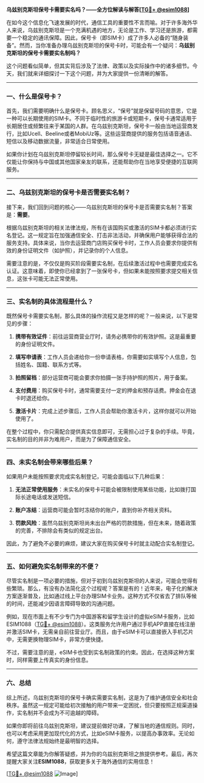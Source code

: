 **乌兹别克斯坦保号卡需要实名吗？——全方位解读与解答[[TG💪+ @esim1088](https://t.me/s/esim1088)]**

在如今这个信息化飞速发展的时代，通信工具的重要性不言而喻。对于许多海外华人来说，乌兹别克斯坦是一个充满机遇的地方，无论是工作、学习还是旅游，都需要一个稳定的通讯保障。因此，保号卡（即SIM卡）成了许多人必备的“随身装备”。然而，当你准备办理乌兹别克斯坦的保号卡时，可能会有一个疑问：**乌兹别克斯坦的保号卡需要实名制吗？**

这个问题看似简单，但其实背后涉及了法律、政策以及实际操作中的诸多细节。今天，我们就来详细探讨一下这个问题，并为大家提供一份清晰的解答。

---

### 一、什么是保号卡？

首先，我们需要明确什么是保号卡。顾名思义，“保号”就是保留号码的意思，它是一种可以长期使用的SIM卡。不同于临时性的旅游卡或短期卡，保号卡通常适用于长期居住或频繁往来于某国的人群。在乌兹别克斯坦，保号卡一般由当地运营商发行，比如Ucell、Beeline或者MobiUz等。这些运营商提供的服务包括语音通话、短信以及移动数据流量，非常适合日常使用。

如果你计划在乌兹别克斯坦停留较长时间，那么保号卡无疑是最佳选择之一。它不仅能让你保持与中国或其他国家亲友的联系，还能帮助你在当地享受便捷的互联网服务。

---

### 二、乌兹别克斯坦的保号卡是否需要实名制？

接下来，我们回到问题的核心——乌兹别克斯坦的保号卡是否需要实名制？答案是：**需要**。

根据乌兹别克斯坦的相关法律法规，所有在该国购买或激活的SIM卡都必须进行实名登记。这一规定旨在加强通信安全、打击非法活动，并确保用户能够获得合法的服务支持。具体来说，当你去运营商门店购买保号卡时，工作人员会要求你提供有效的身份证明文件（如护照），并记录你的个人信息。

需要注意的是，不仅仅是购买阶段需要实名制，在后续激活过程中也需要完成实名认证。这意味着，即使你已经拿到了一张保号卡，但如果未能按照要求提交相关信息，这张卡可能无法正常使用。

---

### 三、实名制的具体流程是什么？

既然保号卡需要实名制，那么具体的操作流程又是怎样的呢？一般来说，以下是常见的步骤：

1. **携带有效证件**：前往运营商营业厅时，请务必携带你的有效护照。这是最重要的身份证明文件。
   
2. **填写申请表**：工作人员会递给你一份申请表格，你需要如实填写个人信息，包括姓名、国籍、联系方式等。

3. **拍照留档**：部分运营商可能会要求你拍摄一张手持护照的照片，用于备案。

4. **支付费用**：购买保号卡时，通常需要支付一定的押金和预存话费。押金会在退卡时退还给你。

5. **激活卡片**：完成上述步骤后，工作人员会帮助你激活卡片，这样你就可以开始使用了。

在整个过程中，你只需配合提供真实信息即可，无需担心过于复杂的手续。毕竟，实名制的目的并非为难用户，而是为了保障通信安全。

---

### 四、未实名制会带来哪些后果？

如果用户未能按照要求完成实名制登记，可能会面临以下几种后果：

1. **无法正常使用服务**：未实名的保号卡可能会被限制使用某些功能，比如拨打国际长途电话或发送短信。

2. **账户冻结**：运营商可能会暂时冻结你的账户，直到你补齐相关资料。

3. **罚款风险**：虽然乌兹别克斯坦尚未出台严格的罚款措施，但在未来，随着政策的完善，不排除会有类似的规定出台。

因此，为了避免不必要的麻烦，建议大家在购买保号卡时就主动配合实名制登记。

---

### 五、如何避免实名制带来的不便？

尽管实名制是一项必要的措施，但对于初到乌兹别克斯坦的人来说，可能会觉得有些繁琐。那么，有没有办法简化这个过程呢？答案是有的！近年来，电子化的解决方案逐渐普及，比如通过线上平台办理SIM卡业务。这种方式不仅省去了排队等候的时间，还能减少因语言障碍导致的沟通问题。

例如，现在市面上有不少专门为中国游客和留学生设计的虚拟eSIM卡服务，比如ESIM1088（[TG💪+ @esim1088](https://t.me/s/esim1088)）。这类服务允许用户通过手机APP直接在线注册并激活SIM卡，无需亲自前往营业厅。而且，由于eSIM卡可以直接嵌入手机芯片中，无需更换物理SIM卡，非常方便快捷。

不过，需要注意的是，eSIM卡也受到实名制政策的约束。因此，在选择这种方案时，同样需要上传真实的身份信息。

---

### 六、总结

综上所述，乌兹别克斯坦的保号卡确实需要实名制，这是为了维护通信安全和社会秩序。虽然这一规定可能给初次接触的用户带来一定困扰，但只要按照正规渠道操作，实名制并不会成为不可逾越的障碍。

如果你即将前往乌兹别克斯坦，建议提前做好功课，了解当地的通信规则。同时，也可以考虑采用更加现代化的方式，比如eSIM卡服务，以提高办事效率。无论如何，遵守法律法规始终是最明智的选择。

希望这篇文章能为你解答疑惑，并为你的乌兹别克斯坦之旅提供参考。最后，再次提醒大家关注**ESIM1088**，获取更多关于海外通信的实用信息！

[[TG💪+ @esim1088](https://t.me/s/esim1088) ![Image](https://i.postimg.cc/4NQfJmqS/Snipaste-2025-05-13-00-14-12.png)]